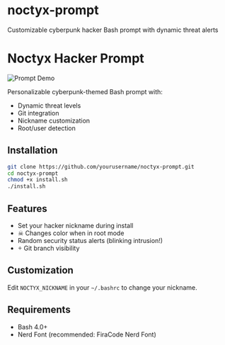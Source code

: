 # noctyx-prompt
Customizable cyberpunk hacker Bash prompt with dynamic threat alerts
# Noctyx Hacker Prompt
![Prompt Demo](demo.png)

Personalizable cyberpunk-themed Bash prompt with:
- Dynamic threat levels
- Git integration
- Nickname customization
- Root/user detection

## Installation
```bash
git clone https://github.com/yourusername/noctyx-prompt.git
cd noctyx-prompt
chmod +x install.sh
./install.sh
```

## Features
- Set your hacker nickname during install
- ☠ Changes color when in root mode
- Random security status alerts (blinking intrusion!)
-  Git branch visibility

## Customization
Edit `NOCTYX_NICKNAME` in your `~/.bashrc` to change your nickname.

## Requirements
- Bash 4.0+
- Nerd Font (recommended: FiraCode Nerd Font)
